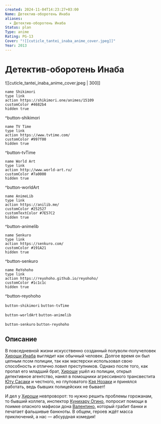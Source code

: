 ```yaml
---
created: 2024-11-04T14:23:27+03:00
Name: Детектив-оборотень Инаба
aliases:
  - Детектив-оборотень Инаба
Status: plan
Type: anime
Rating: PG-13
Cover: "![[cuticle_tantei_inaba_anime_cover.jpeg]]"
Year: 2013
---
```


# Детектив-оборотень Инаба

![[cuticle_tantei_inaba_anime_cover.jpeg | 300]]

```button
name Shikimori
type link
action https://shikimori.one/animes/15109
customColor #4682b4
hidden true
```
^button-shikimori

```button
name TV Time
type link
action https://www.tvtime.com/
customColor #997f00
hidden true
```
^button-tvTime

```button
name World Art
type link
action http://www.world-art.ru/
customColor #7a0000
hidden true
```
^button-worldArt

```button
name AnimeLib
type link
action https://anilib.me/
customColor #252527
customTextColor #7E57C2
hidden true
```
^button-animelib

```button
name Senkuro
type link
action https://senkuro.com/
customColor #191A21
hidden true
```
^button-senkuro

```button
name ReYohoho
type link
action https://reyohoho.github.io/reyohoho/
customColor #1c1c1c
hidden true
```
^button-reyohoho

`button-shikimori` `button-tvTime`

`button-worldArt` `button-animelib`

`button-senkuro` `button-reyohoho`

## Описание

В повседневной жизни искусственно созданный полуволк-получеловек [Хироши Инаба](https://shikimori.one/characters/35517-hiroshi-inaba) выглядит как обычный человек. Долгое время он был цепным псом полиции, так как мастерски использовал свою способность и отлично ловил преступников. Однако после того, как пропал его младший брат, [Хироши](https://shikimori.one/characters/35517-hiroshi-inaba) ушёл из полиции, открыл детективное агентство, нанял в помощники агрессивного трансвестита [Юту Сасаки](https://shikimori.one/characters/35518-yuuta-sasaki) и честного, но глуповатого [Кэя Нозаки](https://shikimori.one/characters/72671-kei-nozaki) и принялся работать, ведь бывших полицейских не бывает!

И дел у [Хироши](https://shikimori.one/characters/35517-hiroshi-inaba) невпроворот: то нужно решить проблемы горожанам, то бывший коллега, инспектор [Кунихару Огино](https://shikimori.one/characters/67607-kuniharu-ogino), попросит помощи в поимке опасного мафиози дона [Валентино](https://shikimori.one/characters/67697-valentino), который грабит банки и печатает фальшивые банкноты. В общем, героев ждёт масса приключений, а нас — абсурдная комедия!
